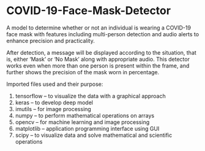 # COVID-19-Face-Mask-Detector
A model to determine whether or not an individual is wearing a COVID-19 face mask with features including multi-person detection and audio alerts to enhance precision and practicality.

After detection, a message will be displayed according to the situation, that is, either ‘Mask’ or ‘No Mask’ along with appropriate audio. This detector works even when more than one person is present within the frame, and further shows the precision of the mask worn in percentage.

Imported files used and their purpose:
1. tensorflow – to visualize the data with a graphical approach
2. keras – to develop deep model
3. imutils – for image processing
4. numpy – to perform mathematical operations on arrays
5. opencv – for machine learning and image processing
6. matplotlib – application programming interface using GUI
7. scipy – to visualize data and solve mathematical and scientific operations
